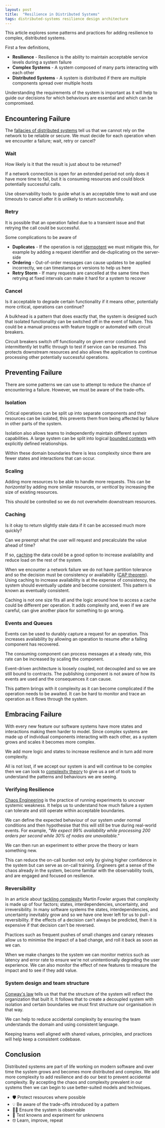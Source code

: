 ```yaml
---
layout: post
title:  "Resilience in Distributed Systems"
tags: distributed-systems resilience design architecture
---
```


This article explores some patterns and practices for adding resilience to complex, distributed systems.

First a few definitions,

- **Resilience** - Resilience is the ability to maintain acceptable service levels during a system failure
- **Complex Systems** - A system composed of many parts interacting with each other
- **Distributed Systems** - A system is distributed if there are multiple components spread over multiple hosts

Understanding the requirements of the system is important as it will help to guide our decisions for which behaviours are essential and which can be compromised.

## Encountering Failure

The [fallacies of distributed systems](http://wiki.c2.com/?EightFallaciesOfDistributedComputing) tell us that we cannot rely on the network to be reliable or secure. We must decide for each operation when we encounter a failure; wait, retry or cancel?

### Wait

How likely is it that the result is just about to be returned?

If a network connection is open for an extended period not only does it have more time to fail, but it is consuming resources and could block potentially successful calls.

Use observability tools to guide what is an acceptable time to wait and use timeouts to cancel after it is unlikely to return successfully.

### Retry

It is possible that an operation failed due to a transient issue and that retrying the call could be successful.

Some complications to be aware of
- **Duplicates** - If the operation is not [idempotent](https://en.wikipedia.org/wiki/Idempotence) we must mitigate this, for example by adding a request identifier and de-duplicating on the server-side
- **Ordering** - Out-of-order messages can cause updates to be applied incorrectly, we can timestamps or versions to help us here
- **Retry Storm** - If many requests are cancelled at the same time then retrying at fixed intervals can make it hard for a system to recover

### Cancel

Is it acceptable to degrade certain functionality if it means other, potentially more critical, operations can continue?

A bulkhead is a pattern that does exactly that, the system is designed such that isolated functionality can be switched off in the event of failure. This could be a manual process with feature toggle or automated with circuit breakers.

Circuit breakers switch off functionality on given error conditions and intermittently let traffic through to test if service can be resumed.
This protects downstream resources and also allows the application to continue processing other potentially successful operations.

## Preventing Failure

There are some patterns we can use to attempt to reduce the chance of encountering a failure.
However, we must be aware of the trade-offs.

### Isolation

Critical operations can be split up into separate components and their resources can be isolated, this prevents them from being affected by failure in other parts of the system.

Isolation also allows teams to independently maintain different system capabilities.
A large system can be split into logical [bounded contexts](https://martinfowler.com/bliki/BoundedContext.html) with explicitly defined relationships.

Within these domain boundaries there is less complexity since there are fewer states and interactions that can occur.

### Scaling

Adding more resources to be able to handle more requests.
This can be _horizontal_ by adding more similar resources, or _veritical_ by increasing the size of existing resources.

This should be controlled so we do not overwhelm downstream resources.

### Caching

Is it okay to return slightly stale data if it can be accessed much more quickly?

Can we preempt what the user will request and precalculate the value ahead of time?

If so, [caching](https://aws.amazon.com/caching/) the data could be a good option to increase availability and reduce load on the rest of the system.

When we encounter a network failure we do not have partition tolerance and so the decision must be consistency or availability ([CAP theorem](https://en.wikipedia.org/wiki/CAP_theorem)).
Using caching to increase availability is at the expense of consistency, the system should eventually update and become consistent. This pattern is known as eventually consistent.

Caching is not one size fits all and the logic around how to access a cache could be different per operation.
It adds complexity and, even if we are careful, can give another place for something to go wrong.

### Events and Queues

Events can be used to durably capture a request for an operation.
This increases availability by allowing an operation to resume after a failing component has recovered.

The consuming component can process messages at a steady rate, this rate can be increased by scaling the component.

Event-driven architecture is loosely coupled, not decoupled and so we are still bound to contracts. The publishing component is not aware of how its events are used and the consequences it can cause.

This pattern brings with it complexity as it can become complicated if the operation needs to be awaited.
It can be hard to monitor and trace an operation as it flows through the system.

## Embracing Failure

With every new feature our software systems have more states and interactions making them harder to model.
Since complex systems are made up of individual components interacting with each other, as a system grows and scales it becomes more complex.

We add more logic and states to increase resilience and in turn add more complexity.

All is not lost, if we accept our system is and will continue to be complex then we can look to [complexity theory](https://www.youtube.com/watch?v=i-ladOjo1QA&list=TLPQMTAxMTIwMjHtudT33UyVOA) to give us a set of tools to understand the patterns and behaviours we are seeing.

### Verifying Resilience

[Chaos Engineering](https://principlesofchaos.org/) is the practice of running experiments to uncover systemic weakness. It helps us to understand how much failure a system can tolerate and still operate within acceptable boundaries.

We can define the expected behaviour of our system under normal conditions and then hypothesise that this will still be true during real-world events.
For example, _"We expect 99% availability while processing 200 orders per second while 30% of nodes are unavailable."_

We can then run an experiment to either prove the theory or learn something new.

This can reduce the on-call burden not only by giving higher confidence in the system but can serve as on-call training. Engineers get a sense of the chaos already in the system, become familiar with the observability tools, and are engaged and focused on resilience.

### Reversibility

In an article about [tackling complexity](https://m.facebook.com/nt/screen/?params=%7B%22note_id%22%3A681695435785808%7D&path=%2Fnotes%2Fnote%2F&refsrc=deprecated&_rdr) Martin Fowler argues that complexity is made up of four factors; states, interdependencies, uncertainty, and irreversibility. In many software systems the states, interdependencies, and uncertainty inevitably grow and so we have one lever left for us to pull - reversibility. If the effects of a decision can't always be predicted, then it is expensive if that decision can't be reversed.

Practices such as frequent pushes of small changes and canary releases allow us to minimise the impact of a bad change, and roll it back as soon as we can.

When we make changes to the system we can monitor metrics such as latency and error rate to ensure we're not unintentionally degrading the user experience.
We can also monitor the effect of new features to measure the impact and to see if they add value.

### System design and team structure

[Conway's law](https://www.thoughtworks.com/insights/blog/demystifying-conways-law) tells us that that the structure of the system will reflect the organization that built it.
It follows that to create a decoupled system with isolation and certain boundaries we must first structure our organisation in that way.

We can help to reduce accidental complexity by ensuring the team understands the domain and using consistent language.

Keeping teams well aligned with shared values, principles, and practices will help keep a consistent codebase.

## Conclusion

Distributed systems are part of life working on modern software and over time the system grows and becomes more distributed and complex.
We add more complexity to add resilience and do our best to prevent accidental complexity.
By accepting the chaos and complexity prevalent in our systems then we can begin to use better-suited models and techniques.

- 🛡 Protect resources where possible
- 💡 Be aware of the trade-offs introduced by a pattern
- 🕵️‍♀️ Ensure the system is observable
- 🧪 Test knowns and experiment for unknowns
- 🤓 Learn, improve, repeat

